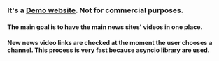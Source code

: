 ### It's a [Demo website](http://140.238.65.147:5000). Not for commercial purposes.
#### The main goal is to have the main news sites' videos in one place.
#### New news video links are checked at the moment the user chooses a channel. This process is very fast because asyncio library are used. 
